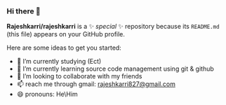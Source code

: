 ### Hi there 👋

**Rajeshkarri/rajeshkarri** is a ✨ _special_ ✨ repository because its `README.md` (this file) appears on your GitHub profile.

Here are some ideas to get you started:

- 🔭 I’m currently studying (Ect)
- 🌱 I’m currently learning source code management using git & github
- 👯 I’m looking to collaborate with my friends
- 📫  reach me through gmail: rajeshkarri827@gmail.com
- 😄 pronouns: He\Him


